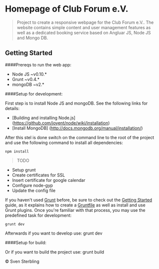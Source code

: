# Homepage of Club Forum e.V.

> Project to create a responsive webpage for the Club Forum e.V.. The website contains simple content and user management features as well as a dedicated booking service based on Angluar JS, Node JS and Mongo DB. 

## Getting Started  

####Prereqs to run the web app:
- Node JS ~v0.10.*
- Grunt ~v0.4.*
- mongoDB ~v2.* 

####Setup for development:

First step is to install Node JS and mongoDB. See the following links for details:
- [Building and installing Node.js] (https://github.com/joyent/node/wiki/installation)
- [Install MongoDB] (http://docs.mongodb.org/manual/installation/)

After this stel is done switch on the command line to the root of the project and use the following command to install all dependencies:

```shell
npm install
```

>TODO
- Setup grunt
- Create certificates for SSL
- Insert certificate for google calendar
- Configure node-gyp
- Update the config file

If you haven't used [Grunt](http://gruntjs.com/) before, be sure to check out the [Getting Started](http://gruntjs.com/getting-started) guide, as it explains how to create a [Gruntfile](http://gruntjs.com/sample-gruntfile) as well as install and use Grunt plugins. Once you're familiar with that process, you may use the predefined task for development:

```shell
grunt dev
```

Afterwards if you want to develop use:
grunt dev

####Setup for build:

Or if you want to build the project use:
grunt build

&copy; Sven Sterbling
